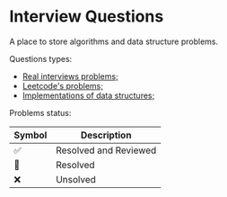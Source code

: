 # Interview Questions

A place to store algorithms and data structure problems.

Questions types:

- [Real interviews problems;](https://github.com/johnazedo/interview-questions/tree/main/interview)
- [Leetcode's problems;](https://github.com/johnazedo/interview-questions/tree/main/leetcode)
- [Implementations of data structures;](https://github.com/johnazedo/interview-questions/tree/main/datastructures)

Problems status:

| Symbol              | Description           |
|---------------------|-----------------------|
| :white_check_mark:  | Resolved and Reviewed |
| :construction:      | Resolved              |
| :x:                 | Unsolved              |
